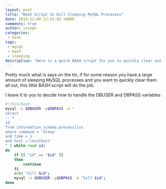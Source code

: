 ```yaml
---
layout: post
title: "Bash Script to Kill Sleeping MySQL Processes"
date: 2014-12-08 12:52:03 +0000
comments: true
author: joseph
categories: 
 - bash
tags: 
 - mysql
 - bash
 - sleeping
description: "Here is a quick BASH script for you to quickly clear out sleeping MySQL processes over 1 second old"
---
```


Pretty much what is says on the tin, if for some reason you have a large amount of sleeping MySQL processes and you want to quickly clear them all out, this little BASH script will do the job.

I leave it to you to decide how to handle the DBUSER and DBPASS variables

``` bash
#!/bin/bash
mysql -u $DBUSER -p$DBPASS -e "
select 
-- * 
id
from information_schema.processlist 
where command = 'Sleep' 
and time > 1 
and host ='localhost'
" | while read id; 
do 
    if [[ "id" == "$id" ]]
    then
        continue
    fi
    echo "kill $id";
    mysql -u $DBUSER -p$DBPASS -e "kill $id";
done


```
